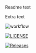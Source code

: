 Readme text

Extra text

![workflow](https://github.com/cormack15/sem3/actions/workflows/main.yml/badge.svg)

[![LICENSE](https://img.shields.io/github/license/cormack15/sem.svg?style=flat-square)](https://github.com/cormack15/sem3/blob/master/LICENSE)

[![Releases](https://img.shields.io/github/release/cormack15/sem/all.svg?style=flat-square)](https://github.com/cormack15/sem3/releases)